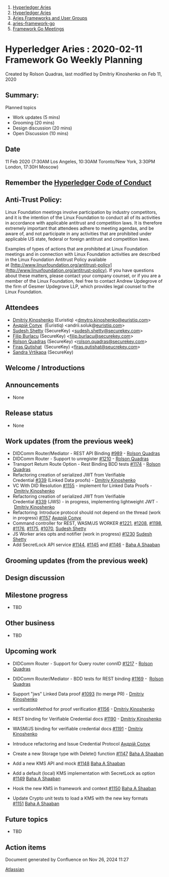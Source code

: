 1. [Hyperledger Aries](index.html)
2. [Hyperledger Aries](Hyperledger-Aries_18481154.html)
3. [Aries Frameworks and User Groups](Aries-Frameworks-and-User-Groups_18481290.html)
4. [aries-framework-go](aries-framework-go_18481606.html)
5. [Framework Go Meetings](Framework-Go-Meetings_18482076.html)

# Hyperledger Aries : 2020-02-11 Framework Go Weekly Planning

Created by Rolson Quadras, last modified by Dmitriy Kinoshenko on Feb 11, 2020

## Summary:

Planned topics

- Work updates (5 mins)
- Grooming (20 mins)
- Design discussion (20 mins)
- Open Discussion (10 mins)

## Date

11 Feb 2020 (7:30AM Los Angeles, 10:30AM Toronto/New York, 3:30PM London, 17:30H Moscow)

## Remember the [Hyperledger Code of Conduct](https://lf-hyperledger.atlassian.net/wiki/display/HYP/Hyperledger+Code+of+Conduct)

## Anti-Trust Policy:

Linux Foundation meetings involve participation by industry competitors, and it is the intention of the Linux Foundation to conduct all of its activities in accordance with applicable antitrust and competition laws. It is therefore extremely important that attendees adhere to meeting agendas, and be aware of, and not participate in any activities that are prohibited under applicable US state, federal or foreign antitrust and competition laws.

Examples of types of actions that are prohibited at Linux Foundation meetings and in connection with Linux Foundation activities are described in the Linux Foundation Antitrust Policy available at [http://www.linuxfoundation.org/antitrust-policy](http://www.linuxfoundation.org/antitrust-policy). If you have questions about these matters, please contact your company counsel, or if you are a member of the Linux Foundation, feel free to contact Andrew Updegrove of the firm of Gesmer Updegrove LLP, which provides legal counsel to the Linux Foundation.

## Attendees

- [Dmitriy Kinoshenko](https://lf-hyperledger.atlassian.net/wiki/people/557058:f8587cfb-189f-48fd-99b8-0f11f3d4fc50?ref=confluence) (Euristiq) &lt;[dmytro.kinoshenko@euristiq.com](mailto:dmytro.kinoshenko@euristiq.com)&gt;
- [Андрій Солук](https://lf-hyperledger.atlassian.net/wiki/people/557058:944bd0fe-c47d-4ef3-b564-b2165534d406?ref=confluence)  (Euristiq) &lt;andrii.soluk@[euristiq.com](http://euristiq.com)&gt;
- [Sudesh Shetty](https://lf-hyperledger.atlassian.net/wiki/people/62334edb867a4e0070970909?ref=confluence) (SecureKey) &lt;sudesh.shetty@securekey.com&gt;
- [Filip Burlacu](https://lf-hyperledger.atlassian.net/wiki/people/712020:954f178b-c612-4ebd-9960-433199bfe689?ref=confluence) (SecureKey) &lt;filip.burlacu@securekey.com&gt;
- [Rolson Quadras](https://lf-hyperledger.atlassian.net/wiki/people/622101eec88f1000682f2f68?ref=confluence) (SecureKey) &lt;rolson.quadras@securekey.com&gt;
- [Firas Qutishat](https://lf-hyperledger.atlassian.net/wiki/people/712020:81a7fd70-5c04-4c64-80bd-5701a34d4bb8?ref=confluence)  (SecureKey) &lt;firas.qutishat@seucrekey.com&gt;
- [Sandra Vrtikapa](https://lf-hyperledger.atlassian.net/wiki/people/712020:ce049f56-7daf-45db-9d97-8c71991da019?ref=confluence) (SecureKey)

## Welcome / Introductions

## Announcements

- None

## Release status

- None

## Work updates (from the previous week)

- DIDComm Router/Mediator - REST API Binding [#989](https://github.com/hyperledger/aries-framework-go/issues/989) - [Rolson Quadras](https://lf-hyperledger.atlassian.net/wiki/people/622101eec88f1000682f2f68?ref=confluence)
- DIDComm Router - Support to unregister [#1210](https://github.com/hyperledger/aries-framework-go/issues/1210) - [Rolson Quadras](https://lf-hyperledger.atlassian.net/wiki/people/622101eec88f1000682f2f68?ref=confluence)
- Transport Return Route Option - Rest Binding BDD tests [#1174](https://github.com/hyperledger/aries-framework-go/issues/1174) - [Rolson Quadras](https://lf-hyperledger.atlassian.net/wiki/people/622101eec88f1000682f2f68?ref=confluence)
- Refactoring creation of serialized JWT from Verifiable Credential [#339](https://github.com/hyperledger/aries-framework-go/issues/339) (Linked Data proofs) - [Dmitriy Kinoshenko](https://lf-hyperledger.atlassian.net/wiki/people/557058:f8587cfb-189f-48fd-99b8-0f11f3d4fc50?ref=confluence)
- VC With DID Resolution [#1155](https://github.com/hyperledger/aries-framework-go/issues/1155) - implement for Linked Data Proofs - [Dmitriy Kinoshenko](https://lf-hyperledger.atlassian.net/wiki/people/557058:f8587cfb-189f-48fd-99b8-0f11f3d4fc50?ref=confluence)
- Refactoring creation of serialized JWT from Verifiable Credential [#339](https://github.com/hyperledger/aries-framework-go/issues/339) (JWS) - in progress, implementing lightweight JWT - [Dmitriy Kinoshenko](https://lf-hyperledger.atlassian.net/wiki/people/557058:f8587cfb-189f-48fd-99b8-0f11f3d4fc50?ref=confluence)
- Refactoring: Introduce protocol should not depend on the thread (work in progress) [#1157](https://github.com/hyperledger/aries-framework-go/issues/1157) [Андрій Солук](https://lf-hyperledger.atlassian.net/wiki/people/557058:944bd0fe-c47d-4ef3-b564-b2165534d406?ref=confluence)
- Command controller for REST, WASM/JS WORKER [#1221](https://github.com/hyperledger/aries-framework-go/issues/1221), [#1208](https://github.com/hyperledger/aries-framework-go/issues/1208), [#1198](https://github.com/hyperledger/aries-framework-go/issues/1198), [#1176](https://github.com/hyperledger/aries-framework-go/issues/1176), [#1175](https://github.com/hyperledger/aries-framework-go/issues/1175), [#1070](https://github.com/hyperledger/aries-framework-go/issues/1070), [Sudesh Shetty](https://lf-hyperledger.atlassian.net/wiki/people/62334edb867a4e0070970909?ref=confluence)
- JS Worker aries opts and notifier (work in progress) [#1230](https://github.com/hyperledger/aries-framework-go/issues/1230) [Sudesh Shetty](https://lf-hyperledger.atlassian.net/wiki/people/62334edb867a4e0070970909?ref=confluence)
- Add SecretLock API service [#1144](https://github.com/hyperledger/aries-framework-go/issues/1144), [#1145](https://github.com/hyperledger/aries-framework-go/issues/1145) and [#1146](https://github.com/hyperledger/aries-framework-go/issues/1146) - [Baha A Shaaban](https://lf-hyperledger.atlassian.net/wiki/people/712020:c6fcc16a-f888-4bb1-bef3-41f4da326364?ref=confluence)

## Grooming updates (from the previous week)

## Design discussion

## Milestone progress

- TBD

## Other business

- TBD

## Upcoming work

- DIDComm Router - Support for Query router connID [#1217](https://github.com/hyperledger/aries-framework-go/issues/1217) - [Rolson Quadras](https://lf-hyperledger.atlassian.net/wiki/people/622101eec88f1000682f2f68?ref=confluence)
- DIDComm Router/Mediator - BDD tests for REST binding [#1169](https://github.com/hyperledger/aries-framework-go/issues/1169) -  [Rolson Quadras](https://lf-hyperledger.atlassian.net/wiki/people/622101eec88f1000682f2f68?ref=confluence)
- Support "jws" Linked Data proof [#1093](https://github.com/hyperledger/aries-framework-go/issues/1093) (to merge PR) - [Dmitriy Kinoshenko](https://lf-hyperledger.atlassian.net/wiki/people/557058:f8587cfb-189f-48fd-99b8-0f11f3d4fc50?ref=confluence)
- verificationMethod for proof verification [#1156](https://github.com/hyperledger/aries-framework-go/issues/1156) - [Dmitriy Kinoshenko](https://lf-hyperledger.atlassian.net/wiki/people/557058:f8587cfb-189f-48fd-99b8-0f11f3d4fc50?ref=confluence)
- REST binding for Verifiable Credential docs [#1190](https://github.com/hyperledger/aries-framework-go/issues/1190) - [Dmitriy Kinoshenko](https://lf-hyperledger.atlassian.net/wiki/people/557058:f8587cfb-189f-48fd-99b8-0f11f3d4fc50?ref=confluence)
- WASM/JS binding for verifiable credential docs [#1191](https://github.com/hyperledger/aries-framework-go/issues/1191) - [Dmitriy Kinoshenko](https://lf-hyperledger.atlassian.net/wiki/people/557058:f8587cfb-189f-48fd-99b8-0f11f3d4fc50?ref=confluence)
  
- Introduce refactoring and Issue Credential Protocol [Андрій Солук](https://lf-hyperledger.atlassian.net/wiki/people/557058:944bd0fe-c47d-4ef3-b564-b2165534d406?ref=confluence)
- Create a new Storage type with Delete() function [#1147](https://github.com/hyperledger/aries-framework-go/issues/1147) [Baha A Shaaban](https://lf-hyperledger.atlassian.net/wiki/people/712020:c6fcc16a-f888-4bb1-bef3-41f4da326364?ref=confluence)
- Add a new KMS API and mock [#1148](https://github.com/hyperledger/aries-framework-go/issues/1148) [Baha A Shaaban](https://lf-hyperledger.atlassian.net/wiki/people/712020:c6fcc16a-f888-4bb1-bef3-41f4da326364?ref=confluence)
- Add a default (local) KMS implementation with SecretLock as option [#1149](https://github.com/hyperledger/aries-framework-go/issues/1149) [Baha A Shaaban](https://lf-hyperledger.atlassian.net/wiki/people/712020:c6fcc16a-f888-4bb1-bef3-41f4da326364?ref=confluence)
- Hook the new KMS in framework and context [#1150](https://github.com/hyperledger/aries-framework-go/issues/1150) [Baha A Shaaban](https://lf-hyperledger.atlassian.net/wiki/people/712020:c6fcc16a-f888-4bb1-bef3-41f4da326364?ref=confluence)
- Update Crypto unit tests to load a KMS with the new key formats [#1151](https://github.com/hyperledger/aries-framework-go/issues/1151) [Baha A Shaaban](https://lf-hyperledger.atlassian.net/wiki/people/712020:c6fcc16a-f888-4bb1-bef3-41f4da326364?ref=confluence)

## Future topics

- TBD

## Action items

Document generated by Confluence on Nov 26, 2024 11:27

[Atlassian](http://www.atlassian.com/)
